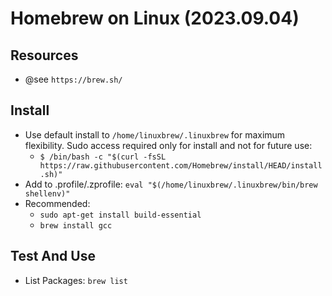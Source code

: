 # Homebrew on Linux (2023.09.04)

## Resources
* @see `https://brew.sh/`

## Install
* Use default install to `/home/linuxbrew/.linuxbrew` for maximum flexibility. Sudo access required only for install and not for future use:
  * `$ /bin/bash -c "$(curl -fsSL https://raw.githubusercontent.com/Homebrew/install/HEAD/install.sh)"`
* Add to .profile/.zprofile: `eval "$(/home/linuxbrew/.linuxbrew/bin/brew shellenv)"`
* Recommended:
	* `sudo apt-get install build-essential`
	* `brew install gcc`

## Test And Use
* List Packages: `brew list`

